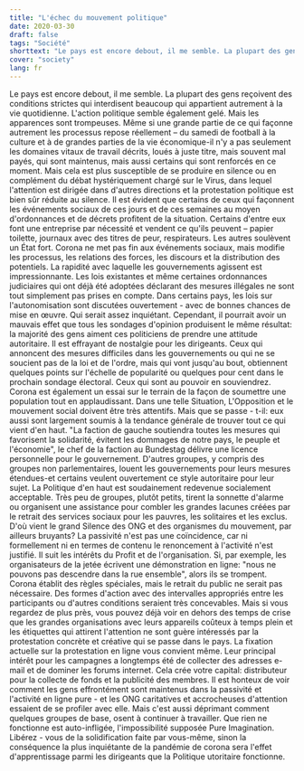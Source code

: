 ```yaml
---
title: "L'échec du mouvement politique"
date: 2020-03-30
draft: false
tags: "Société"
shorttext: "Le pays est encore debout, il me semble. La plupart des gens reçoivent des conditions strictes qui interdisent beaucoup qui appartient autrement à la vie quotidienne."
cover: "society"
lang: fr
---
```


Le pays est encore debout, il me semble. La plupart des gens reçoivent des conditions strictes qui interdisent beaucoup qui appartient autrement à la vie quotidienne. L'action politique semble également gelé. Mais les apparences sont trompeuses. Même si une grande partie de ce qui façonne autrement les processus repose réellement – du samedi de football à la culture et à de grandes parties de la vie économique-il n'y a pas seulement les domaines vitaux de travail décrits, loués à juste titre, mais souvent mal payés, qui sont maintenus, mais aussi certains qui sont renforcés en ce moment. Mais cela est plus susceptible de se produire en silence ou en complément du débat hystériquement chargé sur le Virus, dans lequel l'attention est dirigée dans d'autres directions et la protestation politique est bien sûr réduite au silence. Il est évident que certains de ceux qui façonnent les événements sociaux de ces jours et de ces semaines au moyen d'ordonnances et de décrets profitent de la situation. Certains d'entre eux font une entreprise par nécessité et vendent ce qu'ils peuvent – papier toilette, journaux avec des titres de peur, respirateurs. Les autres soulèvent un État fort. Corona ne met pas fin aux événements sociaux, mais modifie les processus, les relations des forces, les discours et la distribution des potentiels. La rapidité avec laquelle les gouvernements agissent est impressionnante. Les lois existantes et même certaines ordonnances judiciaires qui ont déjà été adoptées déclarant des mesures illégales ne sont tout simplement pas prises en compte. Dans certains pays, les lois sur l'autonomisation sont discutées ouvertement - avec de bonnes chances de mise en œuvre. Qui serait assez inquiétant. Cependant, il pourrait avoir un mauvais effet que tous les sondages d'opinion produisent le même résultat: la majorité des gens aiment ces politiciens de prendre une attitude autoritaire. Il est effrayant de nostalgie pour les dirigeants. Ceux qui annoncent des mesures difficiles dans les gouvernements ou qui ne se soucient pas de la loi et de l'ordre, mais qui vont jusqu'au bout, obtiennent quelques points sur l'échelle de popularité ou quelques pour cent dans le prochain sondage électoral. Ceux qui sont au pouvoir en souviendrez. Corona est également un essai sur le terrain de la façon de soumettre une population tout en applaudissant. Dans une telle Situation, L'Opposition et le mouvement social doivent être très attentifs. Mais que se passe - t-il: eux aussi sont largement soumis à la tendance générale de trouver tout ce qui vient d'en haut. "La faction de gauche soutiendra toutes les mesures qui favorisent la solidarité, évitent les dommages de notre pays, le peuple et l'économie", le chef de la faction au Bundestag délivre une licence personnelle pour le gouvernement. D'autres groupes, y compris des groupes non parlementaires, louent les gouvernements pour leurs mesures étendues-et certains veulent ouvertement ce style autoritaire pour leur sujet. La Politique d'en haut est soudainement redevenue socialement acceptable. Très peu de groupes, plutôt petits, tirent la sonnette d'alarme ou organisent une assistance pour combler les grandes lacunes créées par le retrait des services sociaux pour les pauvres, les solitaires et les exclus. D'où vient le grand Silence des ONG et des organismes du mouvement, par ailleurs bruyants? La passivité n'est pas une coïncidence, car ni formellement ni en termes de contenu le renoncement à l'activité n'est justifié. Il suit les intérêts du Profit et de l'organisation. Si, par exemple, les organisateurs de la jetée écrivent une démonstration en ligne: "nous ne pouvons pas descendre dans la rue ensemble", alors ils se trompent. Corona établit des règles spéciales, mais le retrait du public ne serait pas nécessaire. Des formes d'action avec des intervalles appropriés entre les participants ou d'autres conditions seraient très concevables. Mais si vous regardez de plus près, vous pouvez déjà voir en dehors des temps de crise que les grandes organisations avec leurs appareils coûteux à temps plein et les étiquettes qui attirent l'attention ne sont guère intéressés par la protestation concrète et créative qui se passe dans le pays. La fixation actuelle sur la protestation en ligne vous convient même. Leur principal intérêt pour les campagnes a longtemps été de collecter des adresses e-mail et de dominer les forums internet. Cela crée votre capital: distributeur pour la collecte de fonds et la publicité des membres. Il est honteux de voir comment les gens effrontément sont maintenus dans la passivité et l'activité en ligne pure - et les ONG caritatives et accrocheuses d'attention essaient de se profiler avec elle. Mais c'est aussi déprimant comment quelques groupes de base, osent à continuer à travailler. Que rien ne fonctionne est auto-infligée, l'impossibilité supposée Pure Imagination. Libérez - vous de la solidification faite par vous-même, sinon la conséquence la plus inquiétante de la pandémie de corona sera l'effet d'apprentissage parmi les dirigeants que la Politique utoritaire fonctionne.
